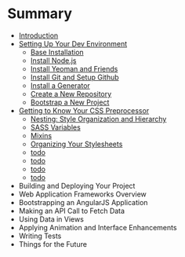 # Summary

* [Introduction](README.md)
* [Setting Up Your Dev Environment](setup_dev_environment/README.md)
    * [Base Installation](setup_dev_environment/base_installation.md)
    * [Install Node.js](setup_dev_environment/install_node.md)
    * [Install Yeoman and Friends](setup_dev_environment/install_yeoman.md)
    * [Install Git and Setup Github](setup_dev_environment/install_git.md)
    * [Install a Generator](setup_dev_environment/install_generator.md)
    * [Create a New Repository](setup_dev_environment/create_repo.md)
    * [Bootstrap a New Project](setup_dev_environment/bootstrap_site.md)
* [Getting to Know Your CSS Preprocessor](css_framework/README.md)
    * [Nesting: Style Organization and Hierarchy](css_framework/nesting.md)
    * [SASS Variables](css_framework/variables.md)
    * [Mixins](css_framework/mixins.md)
    * [Organizing Your Stylesheets](css_framework/nesting_try.md)
    * [todo](css_framework/nesting_try2.md)
    * [todo](css_framework/variables_try.md)
    * [todo](css_framework/mixins_try.md)
    * [todo](css_framework/finishing_css.md)
* Building and Deploying Your Project
* Web Application Frameworks Overview
* Bootstrapping an AngularJS Application
* Making an API Call to Fetch Data
* Using Data in Views
* Applying Animation and Interface Enhancements
* Writing Tests
* Things for the Future
